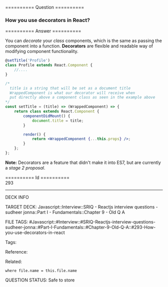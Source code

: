 ========== Question ==========  

### How you use decorators in React?  

========== Answer ==========  

You can _decorate_ your _class_ components, which is the same as passing the component into a function. **Decorators** are flexible and readable way of modifying component functionality.

```jsx
@setTitle('Profile')
class Profile extends React.Component {
    //....
}

/*
  title is a string that will be set as a document title
  WrappedComponent is what our decorator will receive when
  put directly above a component class as seen in the example above
*/
const setTitle = (title) => (WrappedComponent) => {
    return class extends React.Component {
        componentDidMount() {
            document.title = title;
        }

        render() {
            return <WrappedComponent {...this.props} />;
        }
    };
};
```

**Note:** Decorators are a feature that didn't make it into ES7, but are currently a _stage 2 proposal_.

========== Id ==========  
293

---

DECK INFO

TARGET DECK: Javascript::Interview::SRIQ - Reactjs interview questions - sudheer jonna::Part I - Fundamentals::Chapter 9 - Old Q A

FILE TAGS: #Javascript::#Interview::#SRIQ-Reactjs-interview-questions-sudheer-jonna::#Part-I-Fundamentals::#Chapter-9-Old-Q-A::#293-How-you-use-decorators-in-react

Tags:

Reference:

Related:

```dataview
where file.name = this.file.name
```

QUESTION STATUS: Safe to store
